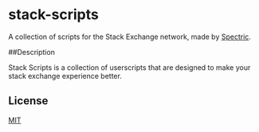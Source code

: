 # stack-scripts
A collection of scripts for the Stack Exchange network, made by [Spectric](https://stackoverflow.com/users/14251221/spectric).

##Description

Stack Scripts is a collection of userscripts that are designed to make your stack exchange experience better.

## License

[MIT](https://github.com/SpectricSO/stack-scripts/blob/main/LICENSE)
